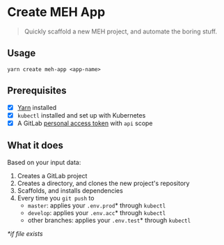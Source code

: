 # Create MEH App

> Quickly scaffold a new MEH project, and automate the boring stuff.

## Usage

```shell
yarn create meh-app <app-name>
```

## Prerequisites

- [x] [Yarn](https://yarnpkg.com/) installed
- [x] `kubectl` installed and set up with Kubernetes
- [x] A GitLab [personal access token](https://gitlab.com/profile/personal_access_tokens) with `api` scope

## What it does

Based on your input data:

1. Creates a GitLab project
2. Creates a directory, and clones the new project's repository
3. Scaffolds, and installs dependencies
4. Every time you `git push` to
   - `master`: applies your `.env.prod`\* through `kubectl`
   - `develop`: applies your `.env.acc`\* through `kubectl`
   - other branches: applies your `.env.test`\* through `kubectl`

_\*if file exists_
